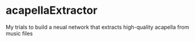 # acapellaExtractor
My trials to build a neual network that extracts high-quality acapella from music files
